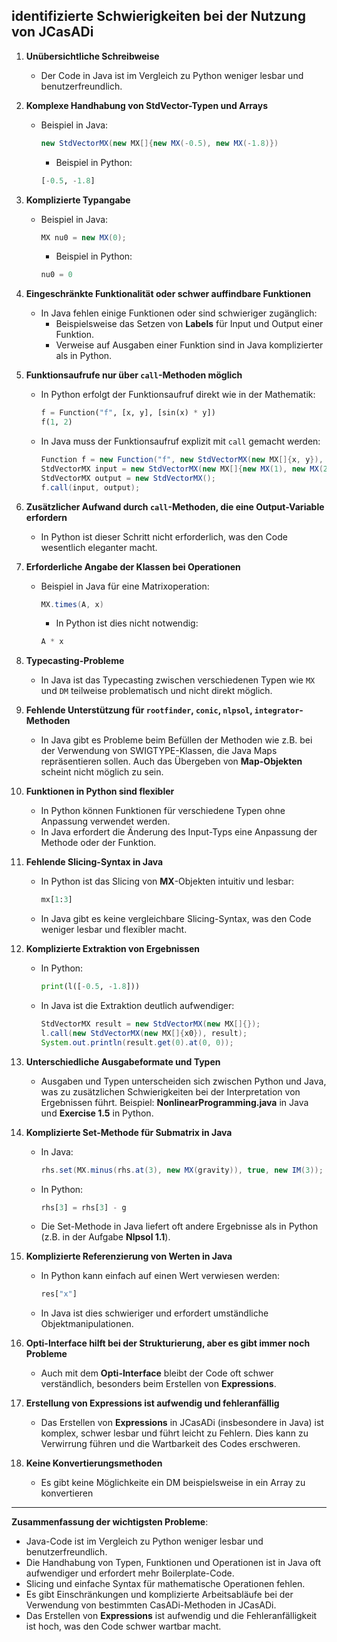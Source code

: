 ## identifizierte Schwierigkeiten bei der Nutzung von JCasADi

1. **Unübersichtliche Schreibweise**
    - Der Code in Java ist im Vergleich zu Python weniger lesbar und benutzerfreundlich.

2. **Komplexe Handhabung von StdVector-Typen und Arrays**
    - Beispiel in Java:
      ```java
      new StdVectorMX(new MX[]{new MX(-0.5), new MX(-1.8)})
      ```
        - Beispiel in Python:
      ```python
      [-0.5, -1.8]
      ```

3. **Komplizierte Typangabe**
    - Beispiel in Java:
      ```java
      MX nu0 = new MX(0);
      ```
        - Beispiel in Python:
      ```python
      nu0 = 0
      ```

4. **Eingeschränkte Funktionalität oder schwer auffindbare Funktionen**
    - In Java fehlen einige Funktionen oder sind schwieriger zugänglich:
        - Beispielsweise das Setzen von **Labels** für Input und Output einer Funktion.
        - Verweise auf Ausgaben einer Funktion sind in Java komplizierter als in Python.

5. **Funktionsaufrufe nur über `call`-Methoden möglich**
    - In Python erfolgt der Funktionsaufruf direkt wie in der Mathematik:
      ```python
      f = Function("f", [x, y], [sin(x) * y])
      f(1, 2)
      ```
    - In Java muss der Funktionsaufruf explizit mit `call` gemacht werden:
      ```java
      Function f = new Function("f", new StdVectorMX(new MX[]{x, y}), new StdVectorMX(new MX[]{MX.times(MX.sin(x), y)}));
      StdVectorMX input = new StdVectorMX(new MX[]{new MX(1), new MX(2)});
      StdVectorMX output = new StdVectorMX();
      f.call(input, output);
      ```

6. **Zusätzlicher Aufwand durch `call`-Methoden, die eine Output-Variable erfordern**
    - In Python ist dieser Schritt nicht erforderlich, was den Code wesentlich eleganter macht.

7. **Erforderliche Angabe der Klassen bei Operationen**
    - Beispiel in Java für eine Matrixoperation:
      ```java
      MX.times(A, x)
      ```
        - In Python ist dies nicht notwendig:
      ```python
      A * x
      ```

8. **Typecasting-Probleme**
    - In Java ist das Typecasting zwischen verschiedenen Typen wie `MX` und `DM` teilweise problematisch und nicht direkt möglich.

9. **Fehlende Unterstützung für `rootfinder`, `conic`, `nlpsol`, `integrator`-Methoden**
    - In Java gibt es Probleme beim Befüllen der Methoden wie z.B. bei der Verwendung von SWIGTYPE-Klassen, die Java Maps repräsentieren sollen. Auch das Übergeben von **Map-Objekten** scheint nicht möglich zu sein.

10. **Funktionen in Python sind flexibler**
    - In Python können Funktionen für verschiedene Typen ohne Anpassung verwendet werden.
    - In Java erfordert die Änderung des Input-Typs eine Anpassung der Methode oder der Funktion.

11. **Fehlende Slicing-Syntax in Java**
    - In Python ist das Slicing von **MX**-Objekten intuitiv und lesbar:
      ```python
      mx[1:3]
      ```
    - In Java gibt es keine vergleichbare Slicing-Syntax, was den Code weniger lesbar und flexibler macht.

12. **Komplizierte Extraktion von Ergebnissen**
    - In Python:
      ```python
      print(l([-0.5, -1.8]))
      ```
    - In Java ist die Extraktion deutlich aufwendiger:
      ```java
      StdVectorMX result = new StdVectorMX(new MX[]{});
      l.call(new StdVectorMX(new MX[]{x0}), result);
      System.out.println(result.get(0).at(0, 0));
      ```

13. **Unterschiedliche Ausgabeformate und Typen**
    - Ausgaben und Typen unterscheiden sich zwischen Python und Java, was zu zusätzlichen Schwierigkeiten bei der Interpretation von Ergebnissen führt. Beispiel: **NonlinearProgramming.java** in Java und **Exercise 1.5** in Python.

14. **Komplizierte Set-Methode für Submatrix in Java**
    - In Java:
      ```java
      rhs.set(MX.minus(rhs.at(3), new MX(gravity)), true, new IM(3));
      ```
    - In Python:
      ```python
      rhs[3] = rhs[3] - g
      ```
    - Die Set-Methode in Java liefert oft andere Ergebnisse als in Python (z.B. in der Aufgabe **Nlpsol 1.1**).

15. **Komplizierte Referenzierung von Werten in Java**
    - In Python kann einfach auf einen Wert verwiesen werden:
      ```python
      res["x"]
      ```
    - In Java ist dies schwieriger und erfordert umständliche Objektmanipulationen.

16. **Opti-Interface hilft bei der Strukturierung, aber es gibt immer noch Probleme**
    - Auch mit dem **Opti-Interface** bleibt der Code oft schwer verständlich, besonders beim Erstellen von **Expressions**.

17. **Erstellung von Expressions ist aufwendig und fehleranfällig**
    - Das Erstellen von **Expressions** in JCasADi (insbesondere in Java) ist komplex, schwer lesbar und führt leicht zu Fehlern. Dies kann zu Verwirrung führen und die Wartbarkeit des Codes erschweren.

18. **Keine Konvertierungsmethoden**
    - Es gibt keine Möglichkeite ein DM beispielsweise in ein Array zu konvertieren

---

**Zusammenfassung der wichtigsten Probleme**:
- Java-Code ist im Vergleich zu Python weniger lesbar und benutzerfreundlich.
- Die Handhabung von Typen, Funktionen und Operationen ist in Java oft aufwendiger und erfordert mehr Boilerplate-Code.
- Slicing und einfache Syntax für mathematische Operationen fehlen.
- Es gibt Einschränkungen und komplizierte Arbeitsabläufe bei der Verwendung von bestimmten CasADi-Methoden in JCasADi.
- Das Erstellen von **Expressions** ist aufwendig und die Fehleranfälligkeit ist hoch, was den Code schwer wartbar macht.